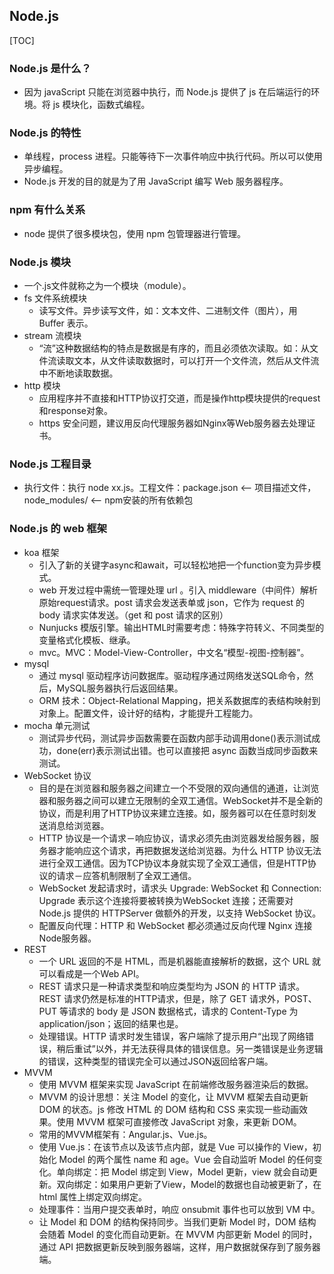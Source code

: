 ## Node.js
[TOC]
### Node.js 是什么？
- 因为 javaScript 只能在浏览器中执行，而 Node.js 提供了 js 在后端运行的环境。将 js 模块化，函数式编程。

### Node.js 的特性
- 单线程，process 进程。只能等待下一次事件响应中执行代码。所以可以使用异步编程。
- Node.js 开发的目的就是为了用 JavaScript 编写 Web 服务器程序。

### npm 有什么关系
- node 提供了很多模块包，使用 npm 包管理器进行管理。

### Node.js 模块
- 一个.js文件就称之为一个模块（module）。
- fs 文件系统模块
    - 读写文件。异步读写文件，如：文本文件、二进制文件（图片），用 Buffer 表示。
- stream 流模块
    - “流”这种数据结构的特点是数据是有序的，而且必须依次读取。如：从文件流读取文本，从文件读取数据时，可以打开一个文件流，然后从文件流中不断地读取数据。
- http 模块
    - 应用程序并不直接和HTTP协议打交道，而是操作http模块提供的request和response对象。
    - https 安全问题，建议用反向代理服务器如Nginx等Web服务器去处理证书。

### Node.js 工程目录
- 执行文件：执行 node xx.js。工程文件：package.json <-- 项目描述文件，node_modules/ <-- npm安装的所有依赖包

### Node.js 的 web 框架
- koa 框架
    - 引入了新的关键字async和await，可以轻松地把一个function变为异步模式。
    - web 开发过程中需统一管理处理 url 。引入 middleware（中间件）解析原始request请求。post 请求会发送表单或 json，它作为 request 的 body 请求实体发送。（get 和 post 请求的区别）
    - Nunjucks 模版引擎。输出HTML时需要考虑：特殊字符转义、不同类型的变量格式化模板、继承。
    - mvc。MVC：Model-View-Controller，中文名“模型-视图-控制器”。
- mysql
    - 通过 mysql 驱动程序访问数据库。驱动程序通过网络发送SQL命令，然后，MySQL服务器执行后返回结果。
    - ORM 技术：Object-Relational Mapping，把关系数据库的表结构映射到对象上。配置文件，设计好的结构，才能提升工程能力。
- mocha 单元测试
    - 测试异步代码，测试异步函数需要在函数内部手动调用done()表示测试成功，done(err)表示测试出错。也可以直接把 async 函数当成同步函数来测试。
- WebSocket 协议
    - 目的是在浏览器和服务器之间建立一个不受限的双向通信的通道，让浏览器和服务器之间可以建立无限制的全双工通信。WebSocket并不是全新的协议，而是利用了HTTP协议来建立连接。如，服务器可以在任意时刻发送消息给浏览器。
    - HTTP 协议是一个请求－响应协议，请求必须先由浏览器发给服务器，服务器才能响应这个请求，再把数据发送给浏览器。为什么 HTTP 协议无法进行全双工通信。因为TCP协议本身就实现了全双工通信，但是HTTP协议的请求－应答机制限制了全双工通信。
    - WebSocket 发起请求时，请求头 Upgrade: WebSocket 和 Connection: Upgrade 表示这个连接将要被转换为WebSocket 连接；还需要对 Node.js 提供的 HTTPServer 做额外的开发，以支持 WebSocket 协议。
    - 配置反向代理：HTTP 和 WebSocket 都必须通过反向代理 Nginx 连接Node服务器。
- REST
    - 一个 URL 返回的不是 HTML，而是机器能直接解析的数据，这个 URL 就可以看成是一个Web API。
    - REST 请求只是一种请求类型和响应类型均为 JSON 的 HTTP 请求。REST 请求仍然是标准的HTTP请求，但是，除了 GET 请求外，POST、PUT 等请求的 body 是 JSON 数据格式，请求的 Content-Type 为 application/json；返回的结果也是。
    - 处理错误。HTTP 请求时发生错误，客户端除了提示用户“出现了网络错误，稍后重试”以外，并无法获得具体的错误信息。另一类错误是业务逻辑的错误，这种类型的错误完全可以通过JSON返回给客户端。
- MVVM
    - 使用 MVVM 框架来实现 JavaScript 在前端修改服务器渲染后的数据。
    - MVVM 的设计思想：关注 Model 的变化，让 MVVM 框架去自动更新 DOM 的状态。js  修改 HTML 的 DOM 结构和 CSS 来实现一些动画效果。使用 MVVM 框架可直接修改 JavaScript 对象，来更新 DOM。
    - 常用的MVVM框架有：Angular.js、Vue.js。
    - 使用 Vue.js：在该节点以及该节点内部，就是 Vue 可以操作的 View，初始化 Model 的两个属性 name 和 age。Vue 会自动监听 Model 的任何变化。单向绑定：把 Model 绑定到 View，Model 更新，view 就会自动更新。双向绑定：如果用户更新了View，Model的数据也自动被更新了，在 html 属性上绑定双向绑定。
    - 处理事件：当用户提交表单时，响应 onsubmit 事件也可以放到 VM 中。
    - 让 Model 和 DOM 的结构保持同步。当我们更新 Model 时，DOM 结构会随着 Model 的变化而自动更新。在 MVVM 内部更新 Model 的同时，通过 API 把数据更新反映到服务器端，这样，用户数据就保存到了服务器端。
